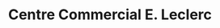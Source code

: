 ---
title: "Centre Commercial E. Leclerc"
url: /rosny-sous-bois/centre-commercial-e-leclerc/
shop: Supermarkt
---